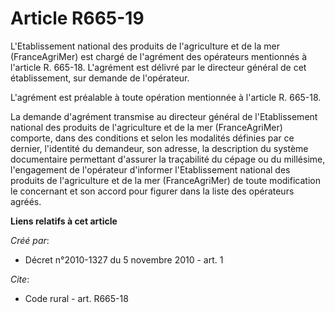 # Article R665-19

L'Etablissement national des produits de l'agriculture et de la mer (FranceAgriMer) est chargé de l'agrément des opérateurs
mentionnés à l'article R. 665-18. L'agrément est délivré par le directeur général de cet établissement, sur demande de
l'opérateur.

L'agrément est préalable à toute opération mentionnée à l'article R. 665-18. 

La demande d'agrément transmise au directeur général de l'Etablissement national des produits de l'agriculture et de la mer
(FranceAgriMer) comporte, dans des conditions et selon les modalités définies par ce dernier, l'identité du demandeur, son
adresse, la description du système documentaire permettant d'assurer la traçabilité du cépage ou du millésime, l'engagement
de l'opérateur d'informer l'Etablissement national des produits de l'agriculture et de la mer (FranceAgriMer) de toute
modification le concernant et son accord pour figurer dans la liste des opérateurs agréés.

**Liens relatifs à cet article**

_Créé par_:

  - Décret n°2010-1327 du 5 novembre 2010 - art. 1

_Cite_:

  - Code rural - art. R665-18
